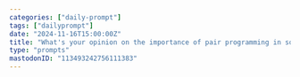 ```yaml
---
categories: ["daily-prompt"]
tags: ["dailyprompt"]
date: "2024-11-16T15:00:00Z"
title: "What's your opinion on the importance of pair programming in software development?"
type: "prompts"
mastodonID: "113493242756111383"
---
```

